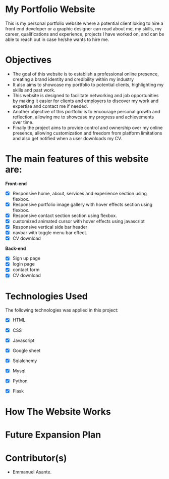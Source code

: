 # My Portfolio Website
This is my personal portfolio website where a potential client loking to hire a front end developer or a graphic designer can read about me, my skills, my career, qualifications and experience, projects I have worked on, and can be able to reach out in case he/she wants to hire me.

# Objectives
- The goal of this website is to establish a professional online presence, creating a brand identity and credibility within my industry
- It also aims to showcase my portfolio to potential clients, highlighting my skills and past work.
- This website is designed to facilitate networking and job opportunities by making it easier for clients and employers to discover my work and expertise and contact me if needed.
- Another objective of this portfolio is to encourage personal growth and reflection, allowing me to showcase my progress and achievements over time.
- Finally the project aims to provide control and ownership over my online presence, allowing customization and freedom from platform limitations and also get notified when a user downloads my CV.

# The main features of this website are:

**Front-end**
- [x] Responsive home, about, services and experience section using flexbox.
- [x] Responsive portfolio image gallery with hover effects section using flexbox.
- [x] Responsive contact section section using flexbox.
- [x] customized animated cursor with hover effects using javascript
- [x] Responsive vertical side bar header
- [x] navbar with toggle menu bar effect.
- [x] CV download

**Back-end**
- [x] Sign up page
- [x] login page
- [x] contact form
- [x] CV download

# Technologies Used 
The following technologies was applied in this project: 
- [x] HTML
- [x] CSS
- [x] Javascript
- [x] Google sheet
- [x] Sqlalchemy
- [x] Mysql
- [x] Python
- [x] Flask




# How The Website Works 

# Future Expansion Plan

# Contributor(s)
- Emmanuel Asante.